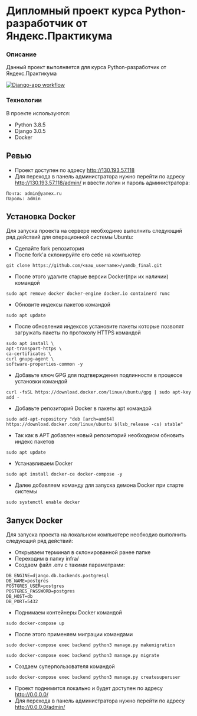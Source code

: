 # Дипломный проект курса Python-разработчик от Яндекс.Практикума
### Описание
Данный проект выполняется для курса Python-разработчик от Яндекс.Практикума

[![Django-app workflow](https://github.com/Darioing/foodgram-project-react/actions/workflows/main.yml/badge.svg?branch=master)](https://github.com/Darioing/foodgram-project-react/actions/workflows/main.yml)
### Технологии
В проекте используются:
- Python 3.8.5
- Django 3.0.5
- Docker
## Ревью
- Проект доступен по адресу http://130.193.57.118
- Для перехода в панель администратора нужно перейти по адресу http://130.193.57.118/admin/ и ввести логин и пароль администратора:
```
Почта: admin@yanex.ru
Пароль: admin
```
## Установка Docker
Для запуска проекта на cервере необходимо выполнить следующий ряд действий для операционной системы Ubuntu:
- Сделайте fork репозитория
- После fork'а склонируйте его себе на компьютер
```
git clone https://github.com/<ваш_username>/yamdb_final.git
```
- После этого удалите старые версии Docker(при их наличии) командой
```
sudo apt remove docker docker-engine docker.io containerd runc
```
- Обновите индексы пакетов командой 
```
sudo apt update
```
- После обновления индексов установите пакеты которые позволят загружать пакеты по протоколу HTTPS командой
```
sudo apt install \
apt-transport-https \
ca-certificates \
curl gnupg-agent \
software-properties-common -y
```
- Добавьте ключ GPG для подтверждения подлинности в процессе установки командой
```
curl -fsSL https://download.docker.com/linux/ubuntu/gpg | sudo apt-key add -
```
- Добавьте репозиторий Docker в пакеты apt командой
```
sudo add-apt-repository "deb [arch=amd64] https://download.docker.com/linux/ubuntu $(lsb_release -cs) stable"
```
- Так как в APT добавлен новый репозиторий необходиом обновить индекс пакетов
```
sudo apt update
```
- Устанавливаем Docker
```
sudo apt install docker-ce docker-compose -y
```
- Далее добавляем команду для запуска демона Docker при старте системы
```
sudo systemctl enable docker
```
## Запуск Docker
Для запуска проекта на локальном компьютере необходио выполнить следующий ряд действий:
- Открываем терминал в склонированной ранее папке
- Переходим в папку infra/
- Создаем файл .env с такими параметрами:
```
DB_ENGINE=django.db.backends.postgresql
DB_NAME=postgres
POSTGRES_USER=postgres
POSTGRES_PASSWORD=postgres
DB_HOST=db
DB_PORT=5432
```
- Поднимаем контейнеры Docker командой
```
sudo docker-compose up
```
- После этого применяем миграции командами
```
sudo docker-compose exec backend python3 manage.py makemigration
```
```
sudo docker-compose exec backend python3 manage.py migrate
```
- Создаем суперпользователя командой
```
sudo docker-compose exec backend python3 manage.py createsuperuser
```
- Проект поднимится локально и будет доступен по адресу http://0.0.0.0/
- Для перехода в панель администратора нужно перейти по адресу http://0.0.0.0/admin/
